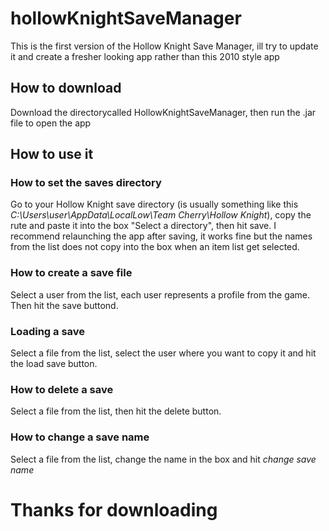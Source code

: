 # hollowKnightSaveManager
This is the first version of the Hollow Knight Save Manager, ill try to update it and create a fresher looking app rather than this 2010 style app
## How to download
Download the directorycalled HollowKnightSaveManager, then run the .jar file to open the app
## How to use it 
### How to set the saves directory
Go to your Hollow Knight save directory (is usually something like this *C:\Users\user\AppData\LocalLow\Team Cherry\Hollow Knight*), copy the rute and paste it into the box "Select a directory", then hit save.
I recommend relaunching the app after saving, it works fine but the names from the list does not copy into the box when an item list get selected.
### How to create a save file 
Select a user from the list, each user represents a profile from the game. Then hit the save buttond.
### Loading a save 
Select a file from the list, select the user where you want to copy it and hit the load save button.
### How to delete a save
Select a file from the list, then hit the delete button.
### How to change a save name 
Select a file from the list, change the name in the box and hit *change save name*
# Thanks for downloading
